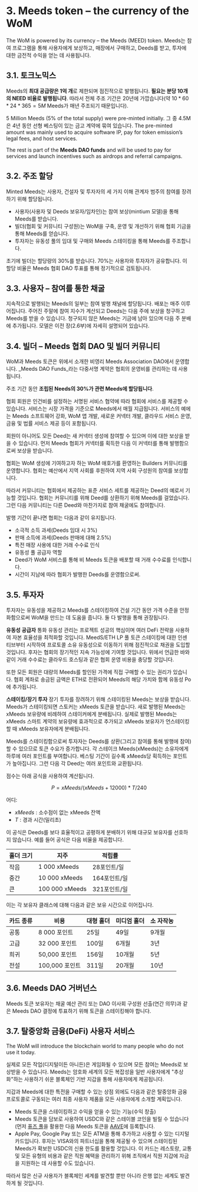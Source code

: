 # 3. Meeds token – the currency of the WoM

The WoM is powered by its currency – the Meeds (MEED) token. Meeds는 참여 프로그램을 통해 사용자에게 보상하고, 매장에서 구매하고, Deeds를 받고, 투자에 대한 금전적 수익을 얻는 데 사용됩니다.

## 3.1. 토크노믹스

Meeds의 **최대 공급량은 1억 개**로 제한되며 점진적으로 발행됩니다. **필요는 분당 10개의 NEED 비율로 발행됩니다**. 따라서 전체 주조 기간은 20년에 가깝습니다(약 $10*60*24*365 = 5M$ Meeds가 매년 주조되기 때문입니다).

5 Million Meeds (5% of the total supply) were pre-minted initially. 그 중 4.5M은 4년 동안 선형 베스팅이 있는 금고 계약에 묶여 있습니다. The pre-minted amount was mainly used to acquire software IP, pay for token emission’s legal fees, and host services.

The rest is part of the __Meeds DAO funds__ and will be used to pay for services and launch incentives such as airdrops and referral campaigns.


## 3.2. 주조 할당

Minted Meeds는 사용자, 건설자 및 투자자의 세 가지 이해 관계자 범주의 참여를 장려하기 위해 할당됩니다.

- 사용자(사용자 및 Deeds 보유자/임차인)는 참여 보상(mintium 모델)을 통해 Meeds를 받습니다.
- 빌더(협회 및 커뮤니티 구성원)는 WoM을 구축, 운영 및 개선하기 위해 협회 기금을 통해 Meeds를 얻습니다.
- 투자자는 유동성 풀의 임대 및 구매와 Meeds 스테이킹을 통해 Meeds를 주조합니다.

초기에 빌더는 할당량의 30%를 받습니다. 70%는 사용자와 투자자가 공유합니다. 이 할당 비율은 Meeds 협회 DAO 투표를 통해 정기적으로 검토됩니다.

## 3.3. 사용자 – 참여를 통한 채굴

지속적으로 발행되는 Meeds의 일부는 참여 발행 채널에 할당됩니다. 배포는 매주 이루어집니다. 주어진 주말에 참여 지수가 계산되고 Deeds는 다음 주에 보상을 청구하고 Meeds를 받을 수 있습니다. 청구되지 않은 Meeds는 기금에 남아 있으며 다음 주 분배에 추가됩니다. 모델은 이전 장(2.6부)에 자세히 설명되어 있습니다.

## 3.4. 빌더 – Meeds 협회 DAO 및 빌더 커뮤니티

WoM과 Meeds 토큰은 위에서 소개한 비영리 Meeds Association DAO에서 운영합니다. _Meeds DAO Funds_라는 다중서명 계약은 협회의 운영비를 관리하는 데 사용됩니다.

주조 기간 동안 **조립된 Needs의 30%가 관련 Meeds에 할당됩니다**.

협회 회원은 인건비를 설정하는 서명된 서비스 협약에 따라 협회에 서비스를 제공할 수 있습니다. 서비스는 시장 가격을 기준으로 Meeds에서 매월 지급됩니다. 서비스의 예에는 Meeds 소프트웨어 강화, WoM 앱 개발, 새로운 커넥터 개발, 클라우드 서비스 운영, 금융 및 법률 서비스 제공 등이 포함됩니다.

회원이 아니어도 모든 Deed는 새 커넥터 생성에 참여할 수 있으며 이에 대한 보상을 받을 수 있습니다. 먼저 Meeds 협회가 커넥터를 획득한 다음 이 커넥터를 통해 발행함으로써 보상을 받습니다.

협회는 WoM 생성에 기여하고자 하는 WoM 애호가를 환영하는 Builders 커뮤니티를 운영합니다. 협회는 예산에서 지역 사회를 후원하여 지역 사회 구성원의 참여를 보상합니다.

따라서 커뮤니티는 협회에서 제공하는 표준 서비스 세트를 제공하는 Deed의 예로서 기능할 것입니다. 협회는 커뮤니티를 위해 Deed를 상환하기 위해 Meeds를 걸었습니다. 그런 다음 커뮤니티는 다른 Deed와 마찬가지로 참여 채굴에도 참여합니다.

발행 기간이 끝나면 협회는 다음과 같이 유지됩니다.

- 소극적 소득 과세(Deeds 임대 시 3%)
- 판매 소득에 과세(Deeds 판매에 대해 2.5%)
- 특전 매장 사용에 대한 거래 수수료 인식
- 유동성 풀 공급자 역할
- Deed가 WoM 서비스를 통해 비 Meeds 토큰을 배포할 때 거래 수수료를 인식합니다.
- 시간이 지남에 따라 협회가 발행한 Deeds를 운영함으로써.


## 3.5. 투자자

투자자는 유동성을 제공하고 Meeds를 스테이킹하여 건설 기간 동안 가격 수준을 안정화함으로써 WoM을 만드는 데 도움을 줍니다. 둘 다 발행을 통해 권장됩니다.

**유동성 공급자** 통화 유동성 관리는 프로젝트 성공의 핵심이며 여러 DeFi 전략을 사용하여 자본 효율성을 최적화할 것입니다. MeedS/ETH LP 풀 토큰 스테이킹에 대한 인센티브부터 시작하여 프로토콜 소유 유동성으로 이동하기 위해 점진적으로 채권을 도입할 것입니다. 후자는 협회의 장기적인 지속 가능성에 기여할 것입니다. 위에서 언급한 바와 같이 거래 수수료는 클라우드 호스팅과 같은 협회 운영 비용을 충당할 것입니다.

또한 모든 회원은 대량의 Meeds를 할인된 가격에 직접 구매할 수 있는 권리가 있습니다. 협회 계좌로 송금된 금액은 ETH로 전환되어 Meeds의 해당 가치와 함께 유동성 Po에 추가됩니다.

**스테이킹/장기 투자** 장기 투자를 장려하기 위해 스테이킹된 Meeds는 보상을 받습니다. Meeds가 스테이킹되면 스토커는 xMeeds 토큰을 받습니다. 새로 발행된 Meeds는 xMeeds 보유량에 비례하여 스테이커에게 분배됩니다. 실제로 발행된 Meeds는 xMeeds 스마트 계약의 보유량에 효과적으로 추가되고 xMeeds 보유자가 언스테이킹할 때 xMeeds 보유자에게 분배됩니다.

Meeds를 스테이킹함으로써 투자자는 Deeds를 상환(그리고 참여를 통해 발행에 참여)할 수 있으므로 토큰 수요가 증가합니다. 각 스테이크 Meeds(xMeeds)는 소유자에게 하루에 여러 포인트를 부여합니다. 베스팅 기간이 길수록 xMeeds당 획득하는 포인트가 높아집니다. 그런 다음 각 Deed는 여러 포인트와 교환됩니다.

점수는 아래 공식을 사용하여 계산됩니다.

 $$ P = xMeeds / (xMeeds + 12000) * T / 240 $$

 어디:

- $xMeeds$ : 소수점이 없는 xMeeds 잔액
- $T$ : 경과 시간(밀리초)

이 공식은 Deeds를 보다 효율적이고 공평하게 분배하기 위해 대규모 보유자를 선호하지 않습니다. 예를 들어 공식은 다음 비율을 제공합니다.

| **홀더 크기** | **지주**         | **적립률**  |
| --------- | -------------- | -------- |
| 작음        | 1 000 xMeeds   | 28포인트/일  |
| 중간        | 10 000 xMeeds  | 164포인트/일 |
| 큰         | 100 000 xMeeds | 321포인트/일 |


이는 각 보유자 클래스에 대해 다음과 같은 보유 시간으로 이어집니다.

| **카드 종류** | **비용**      | **대형 홀더** | **미디엄 홀더** | **소 자작농** |
| --------- | ----------- | --------- | ---------- | --------- |
| 공통        | 8 000 포인트   | 25일       | 49일        | 9개월       |
| 고급        | 32 000 포인트  | 100일      | 6개월        | 3년        |
| 희귀        | 50,000 포인트  | 156일      | 10개월       | 5년        |
| 전설        | 100,000 포인트 | 311일      | 20개월       | 10년       |

## 3.6. Meeds DAO 거버넌스

Meeds 토큰 보유자는 채굴 예산 관리 또는 DAO 이사회 구성원 선출(연간 의무)과 같은 Meeds DAO 결정에 투표하기 위해 토큰을 스테이킹해야 합니다.

## 3.7. 탈중앙화 금융(DeFi) 사용자 서비스

The WoM will introduce the blockchain world to many people who do not use it today.

실제로 모든 작업(디지털이든 아니든)은 게임화될 수 있으며 모든 참여는 Meeds로 보상받을 수 있습니다. Meeds는 암호화 세계의 모든 복잡성을 일반 사용자에게 "추상화"하는 사용하기 쉬운 블록체인 기반 지갑을 통해 사용자에게 제공됩니다.

지갑과 Meeds에 대한 특전을 구매할 수 있는 상점 외에도 다음과 같은 탈중앙화 금융 프로토콜로 구동되는 여러 최종 사용자 제품을 모든 사용자에게 소개할 계획입니다.

- Meeds 토큰을 스테이킹하고 수익을 얻을 수 있는 기능(수익 창출)
- Meeds 토큰을 담보로 사용하여 USDC와 같은 스테이블 코인을 빌릴 수 있습니다(먼저 [퓨즈 풀](https://app.rari.capital/fuse)을 활용한 다음 Meeds 토큰을 [AAVE](https://aave.com/)에 등록합니다.
- Apple Pay, Google Pay 또는 모든 ATM을 통해 추가하고 사용할 수 있는 디지털 카드입니다. 후자는 VISA와의 파트너십을 통해 제공될 수 있으며 스테이킹된 Meeds가 확보한 USDC의 신용 한도를 활용할 것입니다. 이 카드는 레스토랑, 교통 및 모든 유형의 비용과 같은 직원 혜택을 관리하기 위해 조직에서 직원 지갑에 자금을 지원하는 데 사용할 수도 있습니다.

따라서 많은 신규 사용자가 블록체인 세계를 발견할 뿐만 아니라 은행 없는 세계도 발견하게 될 것입니다.

 
